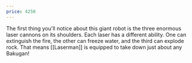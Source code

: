 ```yaml
---
price: 4250
---
```

The first thing you'll notice about this giant robot is the three enormous laser cannons on its shoulders. Each laser has a different ability. One can extinguish the fire, the other can freeze water, and the third can explode rock. That means [[Laserman]] is equipped to take down just about any Bakugan!
